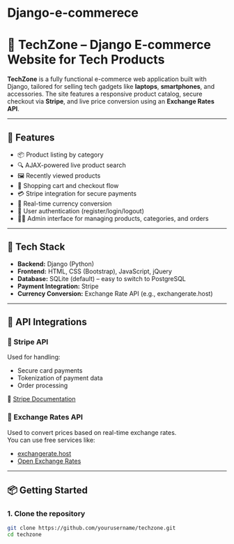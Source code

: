 ﻿# Django-e-commerece

# 🛒 TechZone – Django E-commerce Website for Tech Products

**TechZone** is a fully functional e-commerce web application built with Django, tailored for selling tech gadgets like **laptops**, **smartphones**, and accessories. The site features a responsive product catalog, secure checkout via **Stripe**, and live price conversion using an **Exchange Rates API**.

---

## 🚀 Features

- 📦 Product listing by category
- 🔍 AJAX-powered live product search
- 🖼️ Recently viewed products
- 🛒 Shopping cart and checkout flow
- 💳 Stripe integration for secure payments
- 💱 Real-time currency conversion
- 🔐 User authentication (register/login/logout)
- 🧑‍💼 Admin interface for managing products, categories, and orders

---

## 🔧 Tech Stack

- **Backend:** Django (Python)
- **Frontend:** HTML, CSS (Bootstrap), JavaScript, jQuery
- **Database:** SQLite (default) – easy to switch to PostgreSQL
- **Payment Integration:** Stripe
- **Currency Conversion:** Exchange Rate API (e.g., exchangerate.host)

---

## 🔌 API Integrations

### 🔹 Stripe API
Used for handling:
- Secure card payments
- Tokenization of payment data
- Order processing

🔗 [Stripe Documentation](https://stripe.com/docs)

### 🔹 Exchange Rates API
Used to convert prices based on real-time exchange rates.  
You can use free services like:
- [exchangerate.host](https://exchangerate.host)
- [Open Exchange Rates](https://openexchangerates.org)

---

## 📦 Getting Started

### 1. Clone the repository

```bash
git clone https://github.com/yourusername/techzone.git
cd techzone
